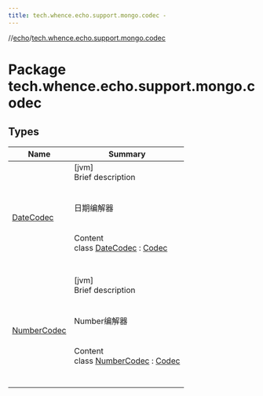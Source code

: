 ```yaml
---
title: tech.whence.echo.support.mongo.codec -
---
```

//[echo](../index.md)/[tech.whence.echo.support.mongo.codec](index.md)



# Package tech.whence.echo.support.mongo.codec  


## Types  
  
|  Name|  Summary| 
|---|---|
| [DateCodec](-date-codec/index.md)| [jvm]  <br>Brief description  <br><br><br>日期编解器<br><br>  <br>Content  <br>class [DateCodec](-date-codec/index.md) : [Codec](../tech.whence.echo.codec/-codec/index.md)  <br><br><br>
| [NumberCodec](-number-codec/index.md)| [jvm]  <br>Brief description  <br><br><br>Number编解器<br><br>  <br>Content  <br>class [NumberCodec](-number-codec/index.md) : [Codec](../tech.whence.echo.codec/-codec/index.md)  <br><br><br>

